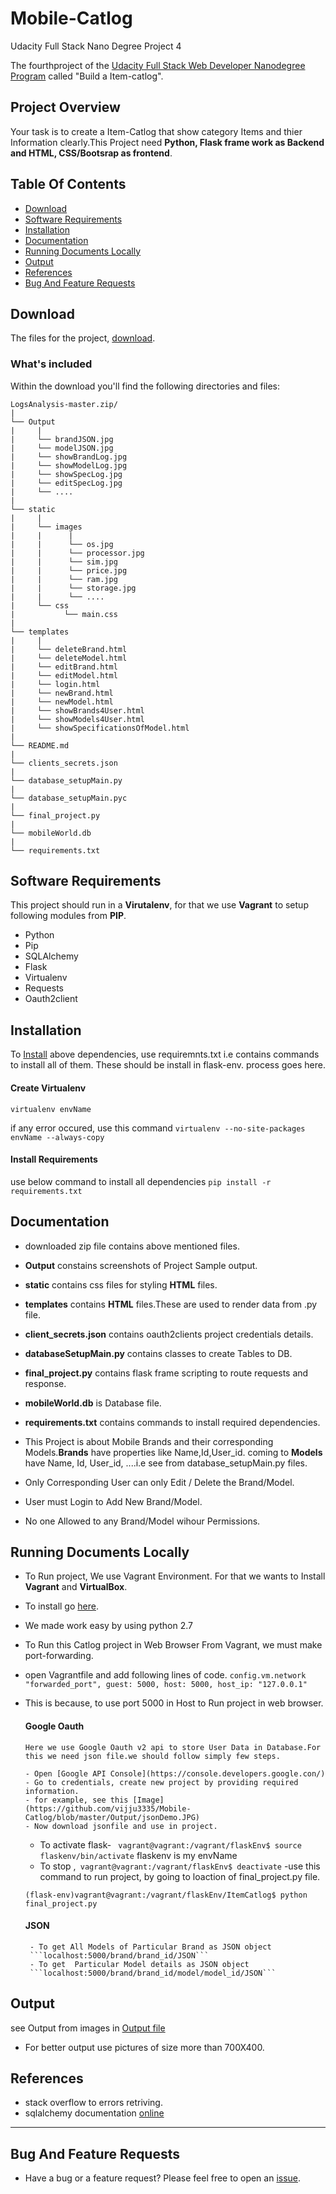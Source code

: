 # Mobile-Catlog
Udacity Full Stack Nano Degree Project 4

The fourthproject of the [Udacity Full Stack Web Developer Nanodegree Program](https://in.udacity.com/course/full-stack-web-developer-nanodegree--nd004) called "Build a Item-catlog".

## Project Overview

Your task is to create a Item-Catlog that show category Items and thier Information clearly.This Project need **Python, Flask frame work as Backend and HTML, CSS/Bootsrap as frontend**.

## Table Of Contents


- [Download](#download)
- [Software Requirements](#software-requirements)
- [Installation](#installation)
- [Documentation](#documentation)
- [Running Documents Locally](#running-documents-locally)
- [Output](#output)
- [References](#references)
- [Bug And Feature Requests](#bug-and-feature-requests)


## Download
The files for the project, [download](https://github.com/vijju3335/Mobile-Catlog/archive/master.zip).

### What's included

Within the download you'll find the following directories and files:

```
LogsAnalysis-master.zip/
|
└── Output
|     |
|     └── brandJSON.jpg
|     └── modelJSON.jpg
|     └── showBrandLog.jpg
|     └── showModelLog.jpg
|     └── showSpecLog.jpg
|     └── editSpecLog.jpg
|     └── ....
|
└── static
|     |
|     └── images
|     |      |
|     |      └── os.jpg
|     |      └── processor.jpg
|     |      └── sim.jpg
|     |      └── price.jpg
|     |      └── ram.jpg
|     |      └── storage.jpg
|     |      └── ....
|     └── css
|           └── main.css
|
└── templates
|     |
|     └── deleteBrand.html
|     └── deleteModel.html
|     └── editBrand.html
|     └── editModel.html
|     └── login.html
|     └── newBrand.html
|     └── newModel.html
|     └── showBrands4User.html
|     └── showModels4User.html
|     └── showSpecificationsOfModel.html
|
└── README.md
|
└── clients_secrets.json
|
└── database_setupMain.py
|
└── database_setupMain.pyc
|
└── final_project.py
|
└── mobileWorld.db
|
└── requirements.txt
```

## Software Requirements

This project should run in a **Virutalenv**, for that we use **Vagrant** to setup following modules from **PIP**.

- Python
- Pip
- SQLAlchemy
- Flask
- Virtualenv
- Requests
- Oauth2client

## Installation

To [Install](#install-requirements) above dependencies, use requiremnts.txt i.e contains commands to install all of them. These should be install in flask-env.
process goes here.
  #### Create Virtualenv
  ```
  virtualenv envName
  ```
  if any error occured, use this command ``` virtualenv --no-site-packages envName --always-copy ```
  
  #### Install Requirements
  use below command to install all dependencies ``` pip install -r requirements.txt ```
  
## Documentation

- downloaded zip file contains above mentioned files.
- **Output** constains screenshots of Project Sample output.
- **static** contains css files for styling **HTML** files.
- **templates** contains **HTML** files.These are used to render data from .py file.
- **client_secrets.json** contains oauth2clients project credentials details.
- **databaseSetupMain.py** contains classes to create Tables to DB.
- **final_project.py** contains flask frame scripting to route requests and response.
- **mobileWorld.db** is Database file.
- **requirements.txt** contains commands to install required dependencies.

- This Project is about Mobile Brands and their corresponding Models.**Brands** have properties like Name,Id,User_id. coming to **Models** have Name, Id, User_id, ....i.e see from database_setupMain.py files.
- Only Corresponding User can only Edit / Delete the Brand/Model.
- User must Login to Add New Brand/Model.
- No one Allowed to any Brand/Model wihour Permissions.

## Running Documents Locally

- To Run project, We use Vagrant Environment. For that we wants to Install **Vagrant** and **VirtualBox**.
- To install go [here](https://github.com/vijju3335/Vagrant-Installation).
- We made work easy by using python 2.7
- To Run this Catlog project in Web Browser From Vagrant, we must make port-forwarding.
- open Vagrantfile and add following lines of code.
  ```config.vm.network "forwarded_port", guest: 5000, host: 5000, host_ip: "127.0.0.1" ```
- This is because, to use port 5000 in Host to Run project in web browser.
     #### Google Oauth
      Here we use Google Oauth v2 api to store User Data in Database.For this we need json file.we should follow simply few steps. 

      - Open [Google API Console](https://console.developers.google.con/)
      - Go to credentials, create new project by providing required information.
      - for example, see this [Image](https://github.com/vijju3335/Mobile-Catlog/blob/master/Output/jsonDemo.JPG)
      - Now download jsonfile and use in project.
  
  - To activate flask- ``` vagrant@vagrant:/vagrant/flaskEnv$ source flaskenv/bin/activate```
  flaskenv is my envName
  - To stop ,``` vagrant@vagrant:/vagrant/flaskEnv$ deactivate```
  -use this command to run project, by going to loaction of final_project.py file.
  ```
  (flask-env)vagrant@vagrant:/vagrant/flaskEnv/ItemCatlog$ python final_project.py
  ```
  
    #### JSON 
       - To get All Models of Particular Brand as JSON object
       ```localhost:5000/brand/brand_id/JSON```
       - To get  Particular Model details as JSON object
       ```localhost:5000/brand/brand_id/model/model_id/JSON```
## Output
  see Output from images in [Output file](https://github.com/vijju3335/Mobile-Catlog/blob/master/Output)
  
  - For better output use pictures of size more than 700X400.
  
## References

- stack overflow to errors retriving.
- sqlalchemy documentation [online](http://www.sqlalchemy.org/library.html#tutorials)

---

## Bug And Feature Requests
- Have a bug or a feature request? Please feel free to open an [issue](https://github.com/vijju3335/Mobile-Catlog/issues).



   
